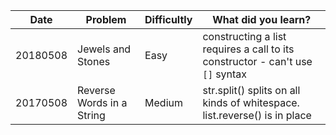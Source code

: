 |Date | Problem | Difficultly | What did you learn? | 
| --- | ---     | ---         | ---                 |
|20180508 | Jewels and Stones | Easy | constructing a list requires a call to its constructor - can't use `[]` syntax |
|20170508 | Reverse Words in a String | Medium | str.split() splits on all kinds of whitespace. list.reverse() is in place |
